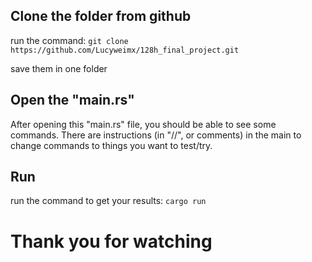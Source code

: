 ## Clone the folder from github
run the command: 
`git clone https://github.com/Lucyweimx/128h_final_project.git`

save them in one folder

## Open the "main.rs" 
After opening this "main.rs" file, you should be able to see some commands. 
There are instructions (in "//", or comments) in the main to change commands to things you want to test/try. 

## Run
run the command to get your results: 
`cargo run` 

# Thank you for watching